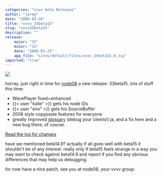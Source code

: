 ```yaml
---
categories: "vvvv beta Releases"
author: "joreg"
date: "2008-03-26"
title: "vvvv_33beta15"
slug: "vvvv33beta15"
description: ""
release: 
    major: "33"
    minor: "15"
    date: "2008-03-25"
    app_file: "sites/default/files/vvvv_33beta15_0.zip"
imported: "true"
---
```



![](plants.jpg)

horray. just right in time for [node08](http://node08.vvvv.org/) a new release: 33beta15. 
lots of stuff this time:
* WavePlayer fixed+enhanced
* {{< user "kalle" >}} gets his node IDs
* {{< user "eno" >}} gets his SourceBuffer
* 2008 style copypaste features for everyone
* greatly improved [glossary](glossary) (debug your clients!)
ja, and a fix here and a new bug there, of course.

[Read the log for changes](https://betadocs.vvvv.org/changelog/core/change-log-vvvv33beta15.html)

have we mentioned beta14.9? actually if all goes well with beta15 it shouldn't be of any interest. really only if beta15 feels strange in a way you may want to check against beta14.9 and report if you find any obvious differences that may help us debugging. 

for now have a nice patch,
see you at node08,
your vvvv group.